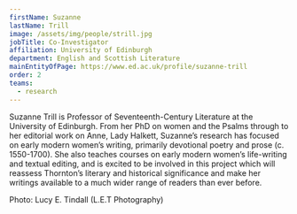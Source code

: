 ```yaml
---
firstName: Suzanne
lastName: Trill
image: /assets/img/people/strill.jpg
jobTitle: Co-Investigator
affiliation: University of Edinburgh
department: English and Scottish Literature
mainEntityOfPage: https://www.ed.ac.uk/profile/suzanne-trill
order: 2
teams:
  - research
---
```


Suzanne Trill is Professor of Seventeenth-Century Literature at the University of Edinburgh. From her PhD on women and the Psalms through to her editorial work on Anne, Lady Halkett, Suzanne’s research has focused on early modern women’s writing, primarily devotional poetry and prose (c. 1550-1700). She also teaches courses on early modern women’s life-writing and textual editing, and is excited to be involved in this project which will reassess Thornton’s literary and historical significance and make her writings available to a much wider range of readers than ever before.

Photo: Lucy E. Tindall (L.E.T Photography)
